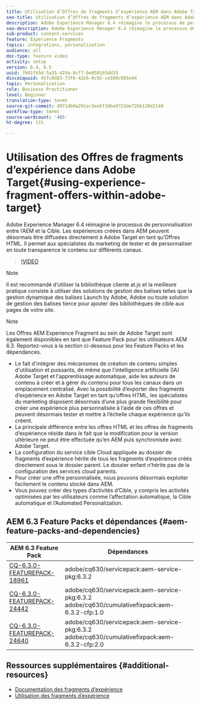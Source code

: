 ```yaml
---
title: Utilisation d’Offres de fragments d’expérience AEM dans Adobe Target
seo-title: Utilisation d’Offres de fragments d’expérience AEM dans Adobe Target
description: Adobe Experience Manager 6.4 réimagine le processus de personnalisation entre l’AEM et la Cible. Les expériences créées dans AEM peuvent désormais être diffusées directement à Adobe Target en tant qu’Offres HTML. Il permet aux spécialistes du marketing de tester et de personnaliser en toute transparence le contenu sur différents canaux.
seo-description: Adobe Experience Manager 6.4 réimagine le processus de personnalisation entre l’AEM et la Cible. Les expériences créées dans AEM peuvent désormais être diffusées directement à Adobe Target en tant qu’Offres HTML. Il permet aux spécialistes du marketing de tester et de personnaliser en toute transparence le contenu sur différents canaux.
sub-product: content-services
feature: Experience Fragments
topics: integrations, personalization
audience: all
doc-type: feature video
activity: setup
version: 6.4, 6.5
uuid: 7b91f65d-5a35-419a-8cf7-be850165dd33
discoiquuid: 45fc8d83-73fb-42e5-9c92-ce588c085ed4
topic: Personalization
role: Business Practitioner
level: Beginner
translation-type: tm+mt
source-git-commit: d9714b9a291ec3ee5f3dba9723de72bb120d2149
workflow-type: tm+mt
source-wordcount: '465'
ht-degree: 11%

---
```



# Utilisation des Offres de fragments d’expérience dans Adobe Target{#using-experience-fragment-offers-within-adobe-target}

Adobe Experience Manager 6.4 réimagine le processus de personnalisation entre l’AEM et la Cible. Les expériences créées dans AEM peuvent désormais être diffusées directement à Adobe Target en tant qu’Offres HTML. Il permet aux spécialistes du marketing de tester et de personnaliser en toute transparence le contenu sur différents canaux.

>[!VIDEO](https://video.tv.adobe.com/v/22383/?quality=12&learn=on)

>[!NOTE]
>
>Il est recommandé d’utiliser la bibliothèque cliente at.js et la meilleure pratique consiste à utiliser des solutions de gestion des balises telles que la gestion dynamique des balises Launch by Adobe, Adobe ou toute solution de gestion des balises tierce pour ajouter des bibliothèques de cible aux pages de votre site.

>[!NOTE]
>
>Les Offres AEM Experience Fragment au sein de Adobe Target sont également disponibles en tant que Feature Pack pour les utilisateurs AEM 6.3. Reportez-vous à la section ci-dessous pour les Feature Packs et les dépendances.


* Le fait d&#39;intégrer des mécanismes de création de contenu simples d&#39;utilisation et puissants, de même que l&#39;intelligence artificielle (IA) Adobe Target et l&#39;apprentissage automatique, aide les auteurs de contenu à créer et à gérer du contenu pour tous les canaux dans un emplacement centralisé. Avec la possibilité d’exporter des fragments d’expérience en Adobe Target en tant qu’offres HTML, les spécialistes du marketing disposent désormais d’une plus grande flexibilité pour créer une expérience plus personnalisée à l’aide de ces offres et peuvent désormais tester et mettre à l’échelle chaque expérience qu’ils créent.
* La principale différence entre les offres HTML et les offres de fragments d’expérience réside dans le fait que la modification pour la version ultérieure ne peut être effectuée qu’en AEM puis synchronisée avec Adobe Target.
* La configuration du service cible Cloud appliquée au dossier de fragments d’expérience hérite de tous les fragments d’expérience créés directement sous le dossier parent. Le dossier enfant n’hérite pas de la configuration des services cloud parents.
* Pour créer une offre personnalisée, nous pouvons désormais exploiter facilement le contenu stocké dans AEM.
* Vous pouvez créer des types d’activités d’Cible, y compris les activités optimisées par les utilisateurs comme l’affectation automatique, la Cible automatique et l’Automated Personalization.

## AEM 6.3 Feature Packs et dépendances {#aem-feature-packs-and-dependencies}

| AEM 6.3 Feature Pack | Dépendances |
| ------------------------------------------------------------------------------------------------------------------------------------------------------------------------------------------------------- | --------------------------------------------------------------------------------------------- |
| [CQ-6.3.0-FEATUREPACK-18961](https://www.adobeaemcloud.com/content/marketplace/marketplaceProxy.html?packagePath=/content/companies/public/adobe/packages/cq630/featurepack/cq-6.3.0-featurepack-18961) | adobe/cq630/servicepack:aem-service-pkg:6.3.2 |
| [CQ-6.3.0-FEATUREPACK-24442](https://www.adobeaemcloud.com/content/marketplace/marketplaceProxy.html?packagePath=/content/companies/public/adobe/packages/cq630/featurepack/cq-6.3.0-featurepack-24442) | adobe/cq630/servicepack:aem-service-pkg:6.3.2 adobe/cq630/cumulativefixpack:aem-6.3.2-cfp:1.0 |
| [CQ-6.3.0-FEATUREPACK-24640](https://www.adobeaemcloud.com/content/marketplace/marketplaceProxy.html?packagePath=/content/companies/public/adobe/packages/cq630/featurepack/cq-6.3.0-featurepack-24640) | adobe/cq630/servicepack:aem-service-pkg:6.3.2 adobe/cq630/cumulativefixpack:aem-6.3.2-cfp:2.0 |

## Ressources supplémentaires {#additional-resources}

* [Documentation des fragments d’expérience](https://helpx.adobe.com/experience-manager/6-5/sites/authoring/using/experience-fragments.html)
* [Utilisation des fragments d’expérience](/help/sites/experience-fragments/experience-fragments-feature-video-use.md)
